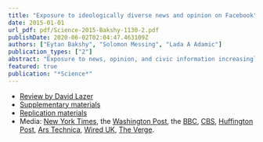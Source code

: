 ```yaml
---
title: "Exposure to ideologically diverse news and opinion on Facebook"
date: 2015-01-01
url_pdf: pdf/Science-2015-Bakshy-1130-2.pdf
publishDate: 2020-06-02T02:04:47.463109Z
authors: ["Eytan Bakshy", "Solomon Messing", "Lada A Adamic"]
publication_types: ["2"]
abstract: "Exposure to news, opinion, and civic information increasingly occurs through social media. How do these online networks influence exposure to perspectives that cut across ideological lines? Using deidentified data, we examined how 10.1 million U.S. Facebook users interact with socially shared news. We directly measured ideological homophily in friend networks and examined the extent to which heterogeneous friends could potentially expose individuals to cross-cutting content. We then quantified the extent to which individuals encounter comparatively more or less diverse content while interacting via Facebook's algorithmically ranked News Feed and further studied users' choices to click through to ideologically discordant content. Compared with algorithmic ranking, individuals' choices played a stronger role in limiting exposure to cross-cutting content."
featured: true
publication: "*Science*"
---
```


- [Review by David Lazer](http://science.sciencemag.org/content/348/6239/1090)
- [Supplementary materials](http://science.sciencemag.org/highwire/filestream/630053/field_highwire_adjunct_files/1/Bakshy-SM.revision.1.pdf)
- [Replication materials](http://dx.doi.org/10.7910/DVN/LDJ7MS) 
- Media: [New York Times](http://www.nytimes.com/2015/05/08/technology/facebook-study-disputes-theory-of-political-polarization-among-users.html?_r=0),
the [Washington Post](http://www.washingtonpost.com/news/energy-environment/wp/2015/05/07/facebook-study-says-its-mainly-your-fault-not-theirs-that-you-read-things-you-already-agree-with/), the [BBC](http://www.bbc.com/news/science-environment-32606724), [CBS](http://www.cbsnews.com/news/facebooks-news-feed-limits-your-world-view/), [Huffington Post](http://www.huffingtonpost.com/2015/05/12/facebook-study-polarization_n_7245192.html), [Ars Technica](http://arstechnica.com/science/2015/05/dont-just-blame-facebook-we-build-our-own-bubbles/), [Wired
UK](http://www.wired.co.uk/news/archive/2015-05/08/facebook-echo-chamber-study),
[The Verge](http://www.theverge.com/2015/5/7/8564795/facebook-online-opinion-filter-bubble-news-feed-study).
